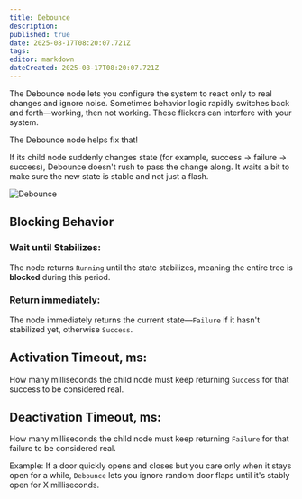 ```yaml
---
title: Debounce
description:
published: true
date: 2025-08-17T08:20:07.721Z
tags:
editor: markdown
dateCreated: 2025-08-17T08:20:07.721Z
---
```


The Debounce node lets you configure the system to react only to real changes and ignore noise. Sometimes behavior logic rapidly switches back and forth—working, then not working. These flickers can interfere with your system.

The Debounce node helps fix that!

If its child node suddenly changes state (for example, success → failure → success), Debounce doesn't rush to pass the change along. It waits a bit to make sure the new state is stable and not just a flash.

![Debounce](https://s3.eyeauras.net/media/2025/08/EyeAuras_u25y8UknQG.png)

## Blocking Behavior
### Wait until Stabilizes:
The node returns `Running` until the state stabilizes, meaning the entire tree is **blocked** during this period.

### Return immediately:
The node immediately returns the current state—`Failure` if it hasn't stabilized yet, otherwise `Success`.

## Activation Timeout, ms:
How many milliseconds the child node must keep returning `Success` for that success to be considered real.

## Deactivation Timeout, ms:
How many milliseconds the child node must keep returning `Failure` for that failure to be considered real.

Example: If a door quickly opens and closes but you care only when it stays open for a while, `Debounce` lets you ignore random door flaps until it's stably open for X milliseconds.
